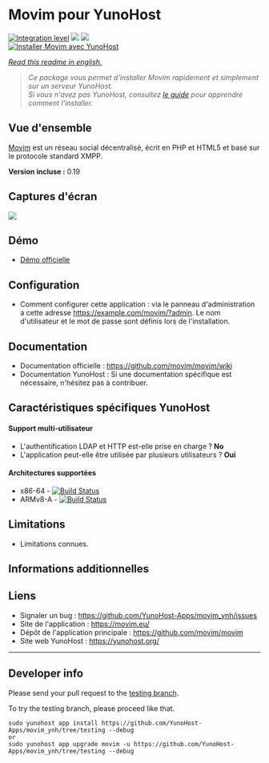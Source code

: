 # Movim pour YunoHost

[![Integration level](https://dash.yunohost.org/integration/movim.svg)](https://dash.yunohost.org/appci/app/movim) ![](https://ci-apps.yunohost.org/ci/badges/movim.status.svg) ![](https://ci-apps.yunohost.org/ci/badges/movim.maintain.svg)  
[![Installer Movim avec YunoHost](https://install-app.yunohost.org/install-with-yunohost.svg)](https://install-app.yunohost.org/?app=movim)

*[Read this readme in english.](./README.md)* 

> *Ce package vous permet d'installer Movim rapidement et simplement sur un serveur YunoHost.  
Si vous n'avez pas YunoHost, consultez [le guide](https://yunohost.org/#/install) pour apprendre comment l'installer.*

## Vue d'ensemble

[Movim](https://movim.eu) est un réseau social décentralisé, écrit en PHP et HTML5 et basé sur le protocole standard XMPP.

**Version incluse :** 0.19

## Captures d'écran

![](https://camo.githubusercontent.com/1392d5eb8cd2824d7eb121424392e82f9393a5ad/68747470733a2f2f6d6f76696d2e65752f696d672f686f6d652e706e67)

## Démo

 * [Démo officielle](https://nl.movim.eu/?login)

## Configuration

 * Comment configurer cette application : via le panneau d'administration a cette adresse  https://example.com/movim/?admin. Le nom d'utilisateur et le mot de passe sont définis lors de l'installation.

## Documentation

 * Documentation officielle : https://github.com/movim/movim/wiki
 * Documentation YunoHost : Si une documentation spécifique est nécessaire, n'hésitez pas à contribuer.

## Caractéristiques spécifiques YunoHost

#### Support multi-utilisateur

* L'authentification LDAP et HTTP est-elle prise en charge ? **No**
* L'application peut-elle être utilisée par plusieurs utilisateurs ? **Oui**

#### Architectures supportées

* x86-64 - [![Build Status](https://ci-apps.yunohost.org/ci/logs/movim.svg)](https://ci-apps.yunohost.org/ci/apps/movim/)
* ARMv8-A - [![Build Status](https://ci-apps-arm.yunohost.org/ci/logs/movim.svg)](https://ci-apps-arm.yunohost.org/ci/apps/movim/)

## Limitations

* Limitations connues.

## Informations additionnelles 

## Liens

 * Signaler un bug : https://github.com/YunoHost-Apps/movim_ynh/issues
 * Site de l'application : https://movim.eu/
 * Dépôt de l'application principale : https://github.com/movim/movim
 * Site web YunoHost : https://yunohost.org/

---

## Developer info

Please send your pull request to the [testing branch](https://github.com/YunoHost-Apps/movim_ynh/tree/testing).

To try the testing branch, please proceed like that.
```
sudo yunohost app install https://github.com/YunoHost-Apps/movim_ynh/tree/testing --debug
or
sudo yunohost app upgrade movim -u https://github.com/YunoHost-Apps/movim_ynh/tree/testing --debug
```
